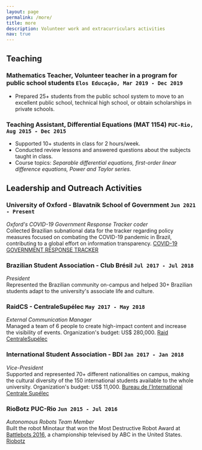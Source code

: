 ```yaml
---
layout: page
permalink: /more/
title: more
description: Volunteer work and extracurriculars activities
nav: true
---
```


## Teaching

### **Mathematics Teacher, Volunteer teacher in a program for public school students** `Elos Educação, Mar 2019 - Dec 2019` <br>

- Prepared 25+ students from the public school system to move to an excellent public school, technical high school, or obtain scholarships in private schools.

### **Teaching Assistant, Differential Equations (MAT 1154)** `PUC-Rio, Aug 2015 - Dec 2015` <br>

- Supported 10+ students in class for 2 hours/week.
- Conducted review lessons and answered questions about the subjects taught in class.
- Course topics: *Separable differential equations, first-order linear difference equations, Power and Taylor series.*



## Leadership and Outreach Activities

### **University of Oxford - Blavatnik School of Government** `Jun 2021 - Present`

_Oxford's COVID-19 Government Response Tracker coder_<br>
Collected Brazilian subnational data for the tracker regarding policy measures focused on combating the COVID-19 pandemic in Brazil, contributing to a global effort on information transparency. [COVID-19 GOVERNMENT RESPONSE TRACKER](https://www.bsg.ox.ac.uk/research/research-projects/covid-19-government-response-tracker)

### **Brazilian Student Association - Club Brésil** `Jul 2017 - Jul 2018`

_President_<br>
Represented the Brazilian community on-campus and helped 30+ Brazilian students adapt to the university's associate life and culture. 

### **RaidCS - CentraleSupélec** `May 2017 - May 2018`

_External Communication Manager_<br>
Managed a team of 6 people to create high-impact content and increase the visibility of events. Organization's budget: US$ 280,000. [Raid CentraleSupélec](https://raidcs.com/fr/)

### **International Student Association - BDI** `Jan 2017 - Jan 2018`

_Vice-President_<br>
Supported and represented 70+ different nationalities on campus, making the cultural diversity of the 150 international students available to the whole university. Organization's budget: US$ 11,000. [Bureau de l'International Centrale Supélec](https://www.linkedin.com/company/bureau-de-l-international-centrale-sup%C3%A9lec/about/)


### **RioBotz PUC-Rio** `Jun 2015 - Jul 2016`

_Autonomous Robots Team Member_<br>
Built the robot Minotaur that won the Most Destructive Robot Award at [Battlebots 2016](https://battlebots.com/), a championship televised by ABC in the United States. [Riobotz](https://www.riobotz.com/combat)